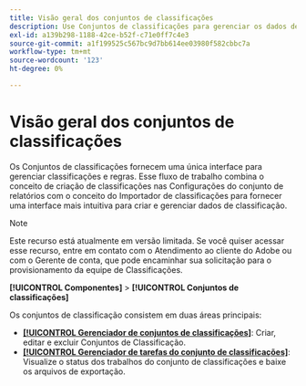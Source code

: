 ```yaml
---
title: Visão geral dos conjuntos de classificações
description: Use Conjuntos de classificações para gerenciar os dados de classificação.
exl-id: a139b298-1188-42ce-b52f-c71e0ff7c4e3
source-git-commit: a1f199525c567bc9d7bb614ee03980f582cbbc7a
workflow-type: tm+mt
source-wordcount: '123'
ht-degree: 0%

---
```


# Visão geral dos conjuntos de classificações

Os Conjuntos de classificações fornecem uma única interface para gerenciar classificações e regras. Esse fluxo de trabalho combina o conceito de criação de classificações nas Configurações do conjunto de relatórios com o conceito do Importador de classificações para fornecer uma interface mais intuitiva para criar e gerenciar dados de classificação.

>[!NOTE]
>
>Este recurso está atualmente em versão limitada. Se você quiser acessar esse recurso, entre em contato com o Atendimento ao cliente do Adobe ou com o Gerente de conta, que pode encaminhar sua solicitação para o provisionamento da equipe de Classificações.

**[!UICONTROL Componentes]** > **[!UICONTROL Conjuntos de classificações]**

Os conjuntos de classificação consistem em duas áreas principais:

* [**[!UICONTROL Gerenciador de conjuntos de classificações]**](set-manager.md): Criar, editar e excluir Conjuntos de Classificação.
* [**[!UICONTROL Gerenciador de tarefas do conjunto de classificações]**](job-manager.md): Visualize o status dos trabalhos do conjunto de classificações e baixe os arquivos de exportação.
